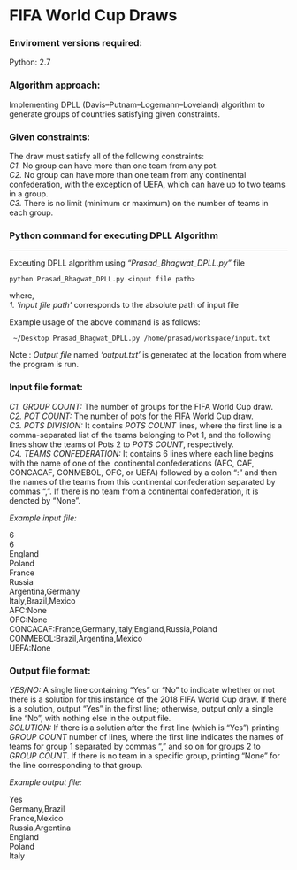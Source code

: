 FIFA World Cup Draws
==========================================================

### Enviroment versions required:
Python: 2.7  

### Algorithm approach:
Implementing DPLL (Davis–Putnam–Logemann–Loveland) algorithm to generate groups of countries satisfying given constraints. 

### Given constraints:
The draw must satisfy all of the following constraints:  
_C1._ No group can have more than one team from any pot.  
_C2._ No group can have more than one team from any continental confederation, with the exception of UEFA, which can have up to two teams in a group.  
_C3._ There is no limit (minimum or maximum) on the number of teams in each group.  

### Python command for executing DPLL Algorithm

* * *

Exceuting DPLL algorithm using _“Prasad\_Bhagwat\_DPLL.py”_ file

    python Prasad_Bhagwat_DPLL.py <input file path>
    

where,  
_1. 'input file path'_ corresponds to the absolute path of input file  

Example usage of the above command is as follows:

     ~/Desktop Prasad_Bhagwat_DPLL.py /home/prasad/workspace/input.txt
    

Note : _Output file_ named _‘output.txt’_ is generated at the location from where the program is run.

### Input file format:
_C1. GROUP COUNT:_ The number of groups for the FIFA World Cup draw.  
_C2. POT COUNT:_ ​The number of pots for the FIFA World Cup draw.  
_C3. POTS DIVISION:_ ​It contains _POTS COUNT_ lines, where the first line is a comma-separated list of the teams belonging to Pot 1, and the following lines show the teams of Pots 2 to _POTS COUNT_, respectively.  
_C4. TEAMS CONFEDERATION:_ It contains 6 lines where each line begins with the name of one of the ​ continental confederations (AFC, CAF, CONCACAF, CONMEBOL, OFC, or UEFA) followed by a colon “:” and then the names of the teams from this continental confederation separated by commas “,”. If there is no team from a continental confederation, it is denoted by “None”.  

_Example input file:_  
  
6  
6  
England  
Poland  
France  
Russia  
Argentina,Germany  
Italy,Brazil,Mexico  
AFC:None  
OFC:None  
CONCACAF:France,Germany,Italy,England,Russia,Poland  
CONMEBOL:Brazil,Argentina,Mexico  
UEFA:None  

### Output file format:
_YES/NO​:_ A single line containing “Yes” or “No” to indicate whether or not there is a solution for this instance of the 2018 FIFA World Cup draw. If there is a solution, output “Yes” in the first line; otherwise, output only a single line “No”, with nothing else in the output file.  
_SOLUTION:_ If there is a solution after the first line (which is “Yes”) printing _GROUP COUNT_ number of lines, where the first line indicates the names of teams for group 1 separated by commas “,” and so on for groups 2 to _GROUP COUNT_. If there is no team in a specific group, printing “None” for the line corresponding to that group.  

_Example output file:_  
  
Yes  
Germany,Brazil  
France,Mexico  
Russia,Argentina  
England  
Poland  
Italy  
